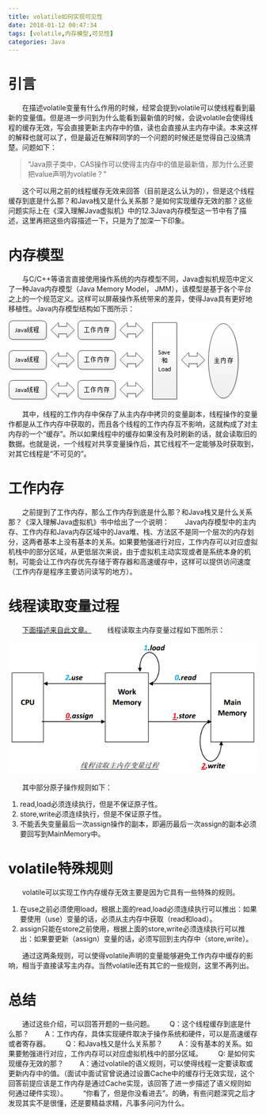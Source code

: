 ```yaml
---
title: volatile如何实现可见性
date: 2018-01-12 00:47:34
tags: [volatile,内存模型,可见性] 
categories: Java
---
```

# 引言
&emsp;&emsp;在描述volatile变量有什么作用的时候，经常会提到volatile可以使线程看到最新的变量值。但是进一步问到为什么能看到最新值的时候，会说volatile会使得线程的缓存无效，写会直接更新主内存中的值，读也会直接从主内存中读。本来这样的解释也就可以了，但是最近在解释同学的一个问题的时候还是觉得自己没搞清楚。问题如下：

> “Java原子类中，CAS操作可以使得主内存中的值是最新值，那为什么还要把value声明为volatile？”

&emsp;&emsp;这个可以用之前的线程缓存无效来回答（目前是这么认为的），但是这个线程缓存到底是什么那？和Java栈又是什么关系那？是如何实现缓存无效的那？这些问题实际上在《深入理解Java虚拟机》中的12.3Java内存模型这一节中有了描述，这里再把这些内容描述一下，只是为了加深一下印象。

<!-- more -->

# 内存模型
&emsp;&emsp;与C/C++等语言直接使用操作系统的内存模型不同，Java虚拟机规范中定义了一种Java内存模型（Java Memory Model， JMM），该模型是基于各个平台之上的一个规范定义。这样可以屏蔽操作系统带来的差异，使得Java具有更好地移植性。Java内存模型结构如下图所示：

![Java内存模型结构](/images/00003/Java内存模型结构.png)

&emsp;&emsp;其中，线程的工作内存中保存了从主内存中拷贝的变量副本，线程操作的变量作都是从工作内存中获取的，而且各个线程的工作内存互不影响，这就构成了对主内存的一个“缓存”。所以如果线程中的缓存如果没有及时刷新的话，就会读取旧的数据。也就是说，一个线程对共享变量操作后，其它线程不一定能够及时获取到，对其它线程是“不可见的”。
# 工作内存
&emsp;&emsp;之前提到了工作内存，那么工作内存到底是什么那？和Java栈又是什么关系那？《深入理解Java虚拟机》书中给出了一个说明：
&emsp;&emsp;Java内存模型中的主内存、工作内存和Java内存区域中的Java堆、栈、方法区不是同一个层次的内存划分，这两者基本上没有基本的关系。如果要勉强进行对应，工作内存可以对应虚拟机栈中的部分区域，从更低层次来说，由于虚拟机主动实现或者是系统本身的机制，可能会让工作内存优先存储于寄存器和高速缓存中，这样可以提供访问速度（工作内存是程序主要访问读写的地方）。
# 线程读取变量过程
&emsp;&emsp;<a href="https://www.cnblogs.com/wrencai/p/5704331.html">下面描述来自此文章。</a>
&emsp;&emsp;线程读取主内存变量过程如下图所示：

![线程读取主内存变量过程](/images/00003/线程读取主内存变量过程.png)

&emsp;&emsp;其中部分原子操作规则如下：
1. read,load必须连续执行，但是不保证原子性。
2. store,write必须连续执行，但是不保证原子性。
3. 不能丢失变量最后一次assign操作的副本，即遍历最后一次assign的副本必须要回写到MainMemory中。

# volatile特殊规则
&emsp;&emsp;volatile可以实现工作内存缓存无效主要是因为它具有一些特殊的规则。
1. 在use之前必须使用load，根据上面的read,load必须连续执行可以推出：如果要使用（use）变量的话，必须从主内存中获取（read和load）。
2. assign只能在store之前使用，根据上面的store,write必须连续执行可以推出：如果要更新（assign）变量的话，必须写回到主内存中（store,write）。

&emsp;&emsp;通过这两条规则，可以使得volatile声明的变量能够避免工作内存中缓存的影响，相当于直接读写主内存。当然volatile还有其它的一些规则，这里不再列出。

# 总结
&emsp;&emsp;通过这些介绍，可以回答开题的一些问题。
&emsp;&emsp;Q：这个线程缓存到底是什么那？
&emsp;&emsp;A：工作内存，具体实现硬件取决于操作系统和硬件，可以是高速缓存或者寄存器。
&emsp;&emsp;Q：和Java栈又是什么关系那？
&emsp;&emsp;A：没有基本的关系。如果要勉强进行对应，工作内存可以对应虚拟机栈中的部分区域。
&emsp;&emsp;Q: 是如何实现缓存无效的那？
&emsp;&emsp;A：通过volatile的语义规则，可以使得线程一定要读取或更新内存中的值。（面试中面试官曾说通过设置Cache中的缓存行无效实现，这个回答前提应该是工作内存是通过Cache实现，该回答了进一步描述了语义规则如何通过硬件实现）。
&emsp;&emsp;“你看了，但是你没看进去”。的确，有些问题深究之后才发现其实不是很懂，还是要精益求精，凡事多问问为什么。